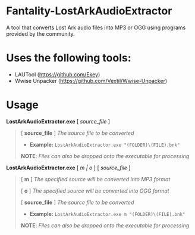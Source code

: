 # Fantality-LostArkAudioExtractor
A tool that converts Lost Ark audio files into MP3 or OGG using programs provided by the community.

# Uses the following tools:
- LAUTool (https://github.com/Ekey)
- Wwise Unpacker (https://github.com/Vextil/Wwise-Unpacker)

# Usage

**LostArkAudioExtractor.exe** [ *source_file* ]
> [ **source_file** ] *The source file to be converted*
> -  **Example:** `LostArkAudioExtractor.exe "(FOLDER)\(FILE).bnk"`
>
> **NOTE**: *Files can also be dropped onto the executable for processing*

**LostArkAudioExtractor.exe** [ *m | o* ] [ *source_file* ]
> [ **m** ] *The specified source will be converted into MP3 format*
> 
> [ **o** ] *The specified source will be converted into OGG format*
> 
> [ **source_file** ] *The source file to be converted*
> -  **Example:** `LostArkAudioExtractor.exe m "(FOLDER)\(FILE).bnk"`
>
> **NOTE**: *Files can also be dropped onto the executable for processing*
